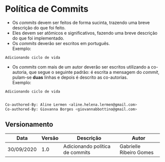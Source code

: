 # Política de Commits

- Os _commits_ devem ser feitos de forma sucinta, trazendo uma breve descrição do que foi feito. 
- Eles devem ser atômicos e significativos, fazendo uma breve descrição do que foi implementado.
- Os _commits_ deverão ser escritos em português.     
Exemplo:

```bash
Adicionando ciclo de vida
```   

- Os _commits_ com mais de um autor deverão ser escritos utilizando a co-autoria, que segue o seguinte padrão: é escrita a mensagem do _commit_, pulam-se **duas** linhas e depois é descrito as co-autorias.    
Exemplo:     


```bash
Adicionando ciclo de vida


Co-authored-By: Aline Lermen <aline.helena.lermen@gmail.com>
Co-authored-By: Giovanna Borges <giovannabbottino@gmail.com>
```

## Versionamento
| Data | Versão | Descrição | Autor |
|------|------|------|------|
|30/09/2020|1.0|Adicionando política de commits|Gabrielle Ribeiro Gomes|
